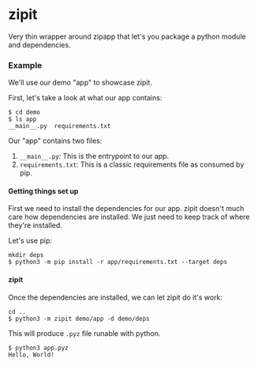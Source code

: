 # zipit

Very thin wrapper around zipapp that let's you package a python module and dependencies.

### Example
We'll use our demo "app" to showcase zipit.

First, let's take a look at what our app contains:
```
$ cd demo
$ ls app
__main__.py  requirements.txt
```

Our "app" contains two files:
1. `__main__.py`: This is the entrypoint to our app.
2. `requirements.txt`: This is a classic requirements file as consumed by pip.

#### Getting things set up
First we need to install the dependencies for our app. zipit doesn't much care how dependencies are installed. We just need to keep track of where they're installed.

Let's use pip:
```
mkdir deps
$ python3 -m pip install -r app/requirements.txt --target deps
```

#### zipit
Once the dependencies are installed, we can let zipit do it's work:
```
cd ..
$ python3 -m zipit demo/app -d demo/deps
```

This will produce `.pyz` file runable with python.
```
$ python3 app.pyz
Hello, World!
```
